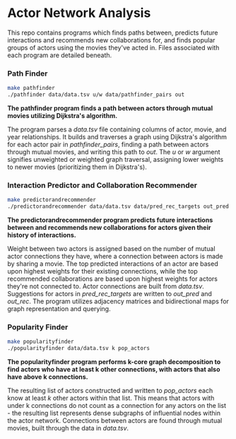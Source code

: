 # Actor Network Analysis 
This repo contains programs which finds paths between, predicts future
interactions and recommends new collaborations for, and finds popular groups of
actors using the movies they've acted in. Files associated with each 
program are detailed beneath. 

### Path Finder
```bash
make pathfinder
./pathfinder data/data.tsv u/w data/pathfinder_pairs out
```
**The pathfinder program finds a path between actors through mutual movies utilizing Dijkstra's algorithm.**

The program parses a *data.tsv* file containing 
columns of actor, movie, and year relationships. It builds and traverses a graph
using Dijkstra's algorithm for each actor pair in *pathfinder_pairs*, finding a 
path between actors through mutual movies, and writing this path to *out*. The 
*u* or *w* argument signifies unweighted or weighted graph traversal,
assigning lower weights to newer movies (prioritizing them in Dijkstra's). 

### Interaction Predictor and Collaboration Recommender
```bash
make predictorandrecommender
./predictorandrecommender data/data.tsv data/pred_rec_targets out_pred out_rec
```
**The predictorandrecommender program predicts future interactions between and recommends new collaborations for actors given their history of interactions.**

Weight between two actors is assigned based on the number of mutual
actor connections they have, where a connection between actors is made by 
sharing a movie. The top predicted interactions of an actor are based upon
highest weights for their existing connections, while the top recommended 
collaborations are based upon highest weights for actors they're not connected to. 
Actor connections are built from *data.tsv*. Suggestions for actors in
*pred_rec_targets* are written to *out_pred* and *out_rec*. The program utilizes
adjacency matrices and bidirectional maps for graph representation and querying.

### Popularity Finder 
```bash
make popularityfinder
./popularityfinder data/data.tsv k pop_actors
```
**The popularityfinder program performs k-core graph decomposition to find actors who have at least k other connections, with actors that also have above k connections.**

The resulting list of actors constructed and written to *pop_actors* each know
at least *k* other actors within that list. This means that actors with under k
connections do not count as a connection for any actors on the list - the
resulting list represents dense subgraphs of influential nodes within the actor
network. Connections between actors are found through mutual movies, built
through the data in *data.tsv*. 



